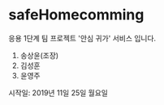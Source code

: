 # safeHomecomming
응용 1단계 팀 프로젝트 '안심 귀가' 서비스 입니다.


1. 송상윤(조장)
2. 김성훈
3. 윤영주


시작일: 2019년 11일 25일 월요일




